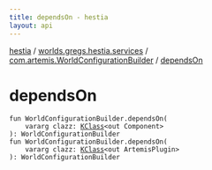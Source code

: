 ```yaml
---
title: dependsOn - hestia
layout: api
---
```


<div class='api-docs-breadcrumbs'><a href="../../index.html">hestia</a> / <a href="../index.html">worlds.gregs.hestia.services</a> / <a href="index.html">com.artemis.WorldConfigurationBuilder</a> / <a href="./depends-on.html">dependsOn</a></div>

# dependsOn

<div class="signature"><code><span class="keyword">fun </span><span class="identifier">WorldConfigurationBuilder</span><span class="symbol">.</span><span class="identifier">dependsOn</span><span class="symbol">(</span><br/>&nbsp;&nbsp;&nbsp;&nbsp;<span class="keyword">vararg</span> <span class="parameterName" id="worlds.gregs.hestia.services$dependsOn(com.artemis.WorldConfigurationBuilder, kotlin.Array((kotlin.reflect.KClass((com.artemis.Component)))))/clazz">clazz</span><span class="symbol">:</span>&nbsp;<a href="https://kotlinlang.org/api/latest/jvm/stdlib/kotlin.reflect/-k-class/index.html"><span class="identifier">KClass</span></a><span class="symbol">&lt;</span><span class="keyword">out</span>&nbsp;<span class="identifier">Component</span><span class="symbol">&gt;</span><br/><span class="symbol">)</span><span class="symbol">: </span><span class="identifier">WorldConfigurationBuilder</span></code></div>

<div class="signature"><code><span class="keyword">fun </span><span class="identifier">WorldConfigurationBuilder</span><span class="symbol">.</span><span class="identifier">dependsOn</span><span class="symbol">(</span><br/>&nbsp;&nbsp;&nbsp;&nbsp;<span class="keyword">vararg</span> <span class="parameterName" id="worlds.gregs.hestia.services$dependsOn(com.artemis.WorldConfigurationBuilder, kotlin.Array((kotlin.reflect.KClass((com.artemis.ArtemisPlugin)))))/clazz">clazz</span><span class="symbol">:</span>&nbsp;<a href="https://kotlinlang.org/api/latest/jvm/stdlib/kotlin.reflect/-k-class/index.html"><span class="identifier">KClass</span></a><span class="symbol">&lt;</span><span class="keyword">out</span>&nbsp;<span class="identifier">ArtemisPlugin</span><span class="symbol">&gt;</span><br/><span class="symbol">)</span><span class="symbol">: </span><span class="identifier">WorldConfigurationBuilder</span></code></div>
